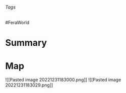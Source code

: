 ###### Tags

#FeraWorld

# Summary

# Map
![[Pasted image 20221231183000.png]]
![[Pasted image 20221231183029.png]]